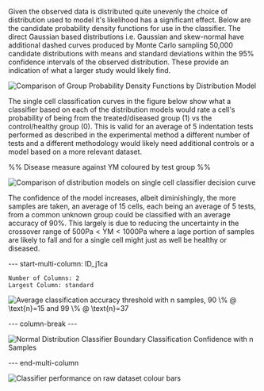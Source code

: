 
Given the observed data is distributed quite unevenly the choice of distribution used to model it's likelihood has a significant effect. Below are the candidate probability density functions for use in the classifier. The direct Gaussian based distributions i.e. Gaussian and skew-normal have additional dashed curves produced by Monte Carlo sampling 50,000 candidate distributions with means and standard deviations within the 95% confidence intervals of the observed distribution. These provide an indication of what a larger study would likely find.

![Comparison of Group Probability Density Functions by Distribution Model](Projects/Uni%20Projects/Individual%20project/Assesments/Dissertation/Sections/attachments/Group_PDFs_byModel.svg)


The single cell classification curves in the figure below show what a classifier based on each of the distribution models would rate a cell's probability of being from the treated/diseased group (1) vs the control/healthy group (0). This is valid for an average of 5 indentation tests performed as described in the experimental method a different number of tests and a different methodology would likely need additional controls or a model based on a more relevant dataset. 

%% Disease measure against YM coloured by test group %%

![Comparison of distribution models on single cell classifier decision curve](Classification_Threashhold_by_Distribution_Model.svg)

The confidence of the model increases, albeit diminishingly, the more samples are taken, an average of 15 cells, each being an average of 5 tests, from a common unknown group could be classified with an average accuracy of 90%. This largely is due to reducing the uncertainty in the crossover range of $500 \text{Pa} \lt  \text{YM} \lt 1000 \text{Pa}$ where a lage portion of samples are likely to fall and for a single cell might just as well be healthy or diseased.


--- start-multi-column: ID_j1ca
```column-settings
Number of Columns: 2
Largest Column: standard
```


![Average classification accuracy threshold with n samples, $90 \% @ \text{n}=15$ and $99 \% @ \text{n}=37$](Projects/Uni%20Projects/Individual%20project/Assesments/Dissertation/Sections/attachments/Classification%20Accuracy%20vs%20Sample%20Size.svg)


--- column-break ---


![Normal Distribution Classifier Boundary Classification Confidence with n Samples](Projects/Uni%20Projects/Individual%20project/Assesments/Dissertation/Sections/attachments/Classification_Boundry_v_Samples.svg)


--- end-multi-column



![Classifier performance on raw dataset colour bars](Projects/Uni%20Projects/Individual%20project/Assesments/Dissertation/Sections/attachments/Classifier_Performace_ColourBars.svg)
